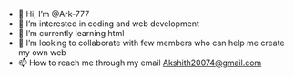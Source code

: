 - 👋 Hi, I’m @Ark-777
- 👀 I’m interested in coding and web development 
- 🌱 I’m currently learning html 
- 💞️ I’m looking to collaborate with few members who can help me create my own web 
- 📫 How to reach me through my email Akshith20074@gmail.com

<!---
Ark-777/Ark-777 is a ✨ special ✨ repository because its `README.md` (this file) appears on your GitHub profile.
You can click the Preview link to take a look at your changes.
--->
